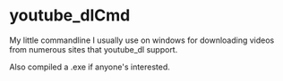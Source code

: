 # youtube_dlCmd

My little commandline I usually use on windows for downloading videos from numerous sites that youtube_dl support.

Also compiled a .exe if anyone's interested.
